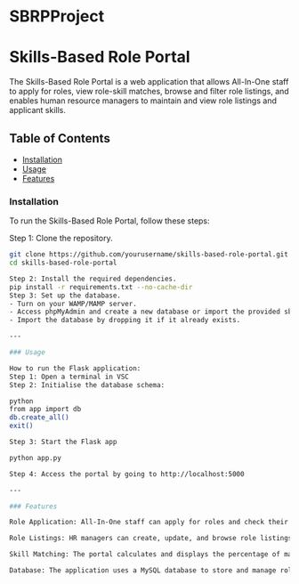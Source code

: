 # SBRPProject

# Skills-Based Role Portal

The Skills-Based Role Portal is a web application that allows All-In-One staff to apply for roles, view role-skill matches, browse and filter role listings, and enables human resource managers to maintain and view role listings and applicant skills.

## Table of Contents

- [Installation](#installation)
- [Usage](#usage)
- [Features](#features)

### Installation

To run the Skills-Based Role Portal, follow these steps:

Step 1: Clone the repository.

   ```bash
   git clone https://github.com/yourusername/skills-based-role-portal.git
   cd skills-based-role-portal

Step 2: Install the required dependencies.
pip install -r requirements.txt --no-cache-dir
Step 3: Set up the database.
- Turn on your WAMP/MAMP server. 
- Access phpMyAdmin and create a new database or import the provided sbrpdb database.
- Import the database by dropping it if it already exists.

---

### Usage 

How to run the Flask application:
Step 1: Open a terminal in VSC
Step 2: Initialise the database schema: 

python
from app import db
db.create_all()
exit()

Step 3: Start the Flask app

python app.py

Step 4: Access the portal by going to http://localhost:5000

---

### Features

Role Application: All-In-One staff can apply for roles and check their role-skill match.

Role Listings: HR managers can create, update, and browse role listings.

Skill Matching: The portal calculates and displays the percentage of matching skills between applicants and roles.

Database: The application uses a MySQL database to store and manage role listings and applicant information.




